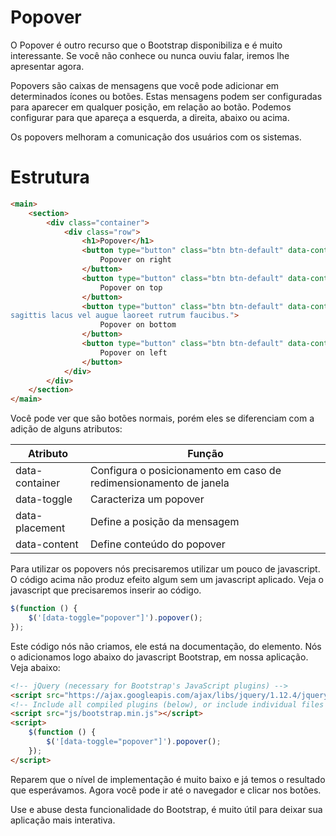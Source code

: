 # Popover

O Popover é outro recurso que o Bootstrap disponibiliza e é muito interessante. Se você não conhece ou nunca ouviu falar, iremos lhe apresentar agora.

Popovers são caixas de mensagens que você pode adicionar em determinados ícones ou botões. Estas mensagens podem ser configuradas para aparecer em qualquer posição, em relação ao botão. Podemos configurar para que apareça a esquerda, a direita, abaixo ou acima.

Os popovers melhoram a comunicação dos usuários com os sistemas.

# Estrutura

```html
<main>
    <section>
        <div class="container">
            <div class="row">
                <h1>Popover</h1>
                <button type="button" class="btn btn-default" data-container="body" data-toggle="popover" data-placement="right" data-content="Vivamus sagittis lacus vel augue laoreet rutrum faucibus.">
                    Popover on right
                </button>
                <button type="button" class="btn btn-default" data-container="body" data-toggle="popover" data-placement="top" data-content="Vivamus sagittis lacus vel augue laoreet rutrum faucibus.">
                    Popover on top
                </button>
                <button type="button" class="btn btn-default" data-container="body" data-toggle="popover" data-placement="bottom" data-content="Vivamus
sagittis lacus vel augue laoreet rutrum faucibus.">
                    Popover on bottom
                </button>
                <button type="button" class="btn btn-default" data-container="body" data-toggle="popover" data-placement="left" data-content="Vivamus sagittis lacus vel augue laoreet rutrum faucibus.">
                    Popover on left
                </button>
            </div>
        </div>
    </section>
</main>
```

Você pode ver que são botões normais, porém eles se diferenciam com a adição de alguns atributos:

Atributo | Função
---------- | ----------
data\-container | Configura o posicionamento em caso de redimensionamento de janela
data\-toggle | Caracteriza um popover
data\-placement | Define a posição da mensagem
data\-content | Define conteúdo do popover

Para utilizar os popovers nós precisaremos utilizar um pouco de javascript. O código acima não produz efeito algum sem um javascript aplicado. Veja o javascript que precisaremos inserir ao código.

```js
$(function () {
    $('[data-toggle="popover"]').popover();
});
```

Este código nós não criamos, ele está na documentação, do elemento. Nós o adicionamos logo abaixo do javascript Bootstrap, em nossa aplicação. Veja abaixo:

```html
<!-- jQuery (necessary for Bootstrap's JavaScript plugins) -->
<script src="https://ajax.googleapis.com/ajax/libs/jquery/1.12.4/jquery.min.js"></script>
<!-- Include all compiled plugins (below), or include individual files as needed -->
<script src="js/bootstrap.min.js"></script>
<script>
    $(function () {
        $('[data-toggle="popover"]').popover();
    });
</script>
```

Reparem que o nível de implementação é muito baixo e já temos o resultado que esperávamos. Agora você pode ir até o navegador e clicar nos botões.

Use e abuse desta funcionalidade do Bootstrap, é muito útil para deixar sua aplicação mais interativa.